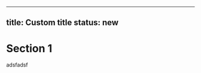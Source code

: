 <!--
SPDX-FileCopyrightText: 2023 Thomas Breitner

SPDX-License-Identifier: CC0-1.0
-->

---
title: Custom title
status: new
---

# Section 1

adsfadsf